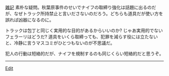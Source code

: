 ---
---
[雑記](/雑記)
素朴な疑問。秋葉原事件のせいでナイフの取締り強化は話題に出るのだが、なぜトラック所持禁止と言いださないのだろう。どちらも道具だが使い方を誤れば凶器になるのに。

トラックは包丁と同じく実用的な目的があるからいいのか? じゃあ実用的でないフェラーリはどうだ? 道具をいくら取締っても、犯罪を減らす役には立たないと、冷静に言うマスコミがひとつもないのが不思議だ。

犯人の行動は短絡的だが、ナイフを規制するのも同じくらい短絡的だと思うぞ。
<!--  -->



----
[Edit](https://github.com/vitroid/vitroid.github.io/edit/master/MD/ナイフを取締るべきか.md)
